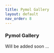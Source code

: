 ```yaml
---
title: Pymol Gallery
layout: default
nav_order: 8
---
```


### Pymol Gallery
Will be added soon ...
